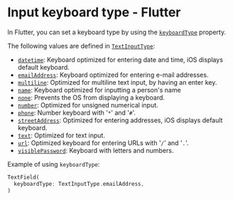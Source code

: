 # Input keyboard type - Flutter

In Flutter, you can set a keyboard type by using the [`keyboardType`](https://api.flutter.dev/flutter/material/TextField/keyboardType.html) property.

The following values are defined in [`TextInputType`](https://api.flutter.dev/flutter/services/TextInputType-class.html):

- [`datetime`](https://api.flutter.dev/flutter/services/TextInputType/datetime-constant.html): Keyboard optimized for entering date and time, iOS displays default keyboard.
- [`emailAddress`](https://api.flutter.dev/flutter/services/TextInputType/emailAddress-constant.html): Keyboard optimized for entering e-mail addresses.
- [`multiline`](https://api.flutter.dev/flutter/services/TextInputType/multiline-constant.html): Optimized for multiline text input, by having an enter key.
- [`name`](https://api.flutter.dev/flutter/services/TextInputType/name-constant.html): Keyboard optimized for inputting a person's name
- [`none`](https://api.flutter.dev/flutter/services/TextInputType/none-constant.html): Prevents the OS from displaying a keyboard.
- [`number`](https://api.flutter.dev/flutter/services/TextInputType/number-constant.html): Optimized for unsigned numerical input.
- [`phone`](https://api.flutter.dev/flutter/services/TextInputType/phone-constant.html): Number keyboard with '`*`' and '`#`'.
- [`streetAddress`](https://api.flutter.dev/flutter/services/TextInputType/streetAddress-constant.html): Optimized for entering addresses, iOS displays default keyboard.
- [`text`](https://api.flutter.dev/flutter/services/TextInputType/text-constant.html): Optimized for text input.
- [`url`](https://api.flutter.dev/flutter/services/TextInputType/url-constant.html): Optimized keyboard for entering URLs with '`/`' and '`.`'.
- [`visiblePassword`](https://api.flutter.dev/flutter/services/TextInputType/visiblePassword-constant.html): Keyboard with letters and numbers.

Example of using `keyboardType`:

```dart
TextField(
  keyboardType: TextInputType.emailAddress,
)
```

